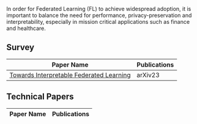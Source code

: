 In order for Federated Learning (FL) to achieve widespread adoption, it is important to balance the need for performance, privacy-preservation and interpretability, especially in mission critical applications such as finance and healthcare. 

## Survey

| Paper Name | Publications |
| --- | ---|
| [Towards Interpretable Federated Learning](https://arxiv.org/abs/2302.13473) | arXiv23 |


## Technical Papers

| Paper Name | Publications |
| --- | ---|

